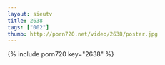 ```yaml
--- 
layout: sieutv
title: 2638
tags: ["002"]
thumb: http://porn720.net/video/2638/poster.jpg
---
```

{% include porn720 key="2638" %} 
